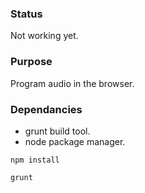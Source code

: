 ### Status
Not working yet.
### Purpose
Program audio in the browser.
### Dependancies
* grunt build tool.
* node package manager.
```
npm install
```
```
grunt
```
